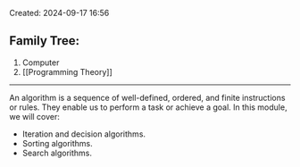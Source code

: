 Created: 2024-09-17 16:56
## Family Tree:
1. Computer
2. [[Programming Theory]]
-- -
An algorithm is a sequence of well-defined, ordered, and finite instructions or rules. They enable us to perform a task or achieve a goal. In this module, we will cover:
- Iteration and decision algorithms.
- Sorting algorithms.
- Search algorithms.